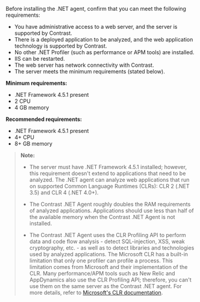 <!--
title: "Contrast .NET Agent System Requirements"
description: "Contrast .NET agent system requirements"
tags: "installation agent .NET system requirements"
-->


Before installing the .NET agent, confirm that you can meet the following requirements:

- You have administrative access to a web server, and the server is supported by Contrast.
- There is a deployed application to be analyzed, and the web application technology is supported by Contrast.
- No other .NET Profiler (such as performance or APM tools) are installed. 
- IIS can be restarted.
- The web server has network connectivity with Contrast. 
- The server meets the minimum requirements (stated below). 

**Minimum requirements:**

* .NET Framework 4.5.1 present
* 2 CPU
* 4 GB memory

**Recommended requirements:**

* .NET Framework 4.5.1 present
* 4+ CPU
* 8+ GB memory  

> **Note:** 
> * The server must have .NET Framework 4.5.1 installed; however, this requirement doesn't extend to applications that need to be analyzed. The .NET agent can analyze web applications that run on supported Common Language Runtimes (CLRs): CLR 2 (.NET 3.5) and CLR 4 (.NET 4.0+). 
>
> * The Contrast .NET Agent roughly doubles the RAM requirements of analyzed applications. Applications should use less than half of the available memory when the Contrast .NET Agent is not installed. 
>
> * The Contrast .NET Agent uses the CLR Profiling API to perform data and code flow analysis - detect SQL-injection, XSS, weak cryptography, etc. - as well as to detect libraries and technologies used by analyzed applications. The Microsoft CLR has a built-in limitation that only one profiler can profile a process. This limitation comes from Microsoft and their implementation of the CLR. Many performance/APM tools such as New Relic and AppDynamics also use the CLR Profiling API; therefore, you can't use them on the same server as the Contrast .NET agent. For more details, refer to [Microsoft's CLR documentation](https://docs.microsoft.com/en-us/dotnet/framework/unmanaged-api/profiling/setting-up-a-profiling-environment).